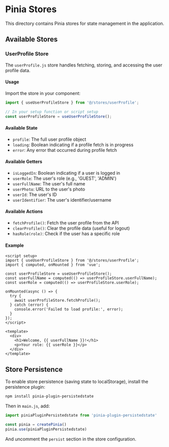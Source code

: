 # Pinia Stores

This directory contains Pinia stores for state management in the application.

## Available Stores

### UserProfile Store

The `userProfile.js` store handles fetching, storing, and accessing the user profile data.

#### Usage

Import the store in your component:

```js
import { useUserProfileStore } from '@/stores/userProfile';

// In your setup function or script setup
const userProfileStore = useUserProfileStore();
```

#### Available State

- `profile`: The full user profile object
- `loading`: Boolean indicating if a profile fetch is in progress
- `error`: Any error that occurred during profile fetch

#### Available Getters

- `isLoggedIn`: Boolean indicating if a user is logged in
- `userRole`: The user's role (e.g., 'GUEST', 'ADMIN')
- `userFullName`: The user's full name
- `userPhoto`: URL to the user's photo
- `userId`: The user's ID
- `userIdentifier`: The user's identifier/username

#### Available Actions

- `fetchProfile()`: Fetch the user profile from the API
- `clearProfile()`: Clear the profile data (useful for logout)
- `hasRole(role)`: Check if the user has a specific role

#### Example

```vue
<script setup>
import { useUserProfileStore } from '@/stores/userProfile';
import { computed, onMounted } from 'vue';

const userProfileStore = useUserProfileStore();
const userFullName = computed(() => userProfileStore.userFullName);
const userRole = computed(() => userProfileStore.userRole);

onMounted(async () => {
  try {
    await userProfileStore.fetchProfile();
  } catch (error) {
    console.error('Failed to load profile:', error);
  }
});
</script>

<template>
  <div>
    <h1>Welcome, {{ userFullName }}!</h1>
    <p>Your role: {{ userRole }}</p>
  </div>
</template>
```

## Store Persistence

To enable store persistence (saving state to localStorage), install the persistence plugin:

```bash
npm install pinia-plugin-persistedstate
```

Then in `main.js`, add:

```js
import piniaPluginPersistedstate from 'pinia-plugin-persistedstate'

const pinia = createPinia()
pinia.use(piniaPluginPersistedstate)
```

And uncomment the `persist` section in the store configuration.
